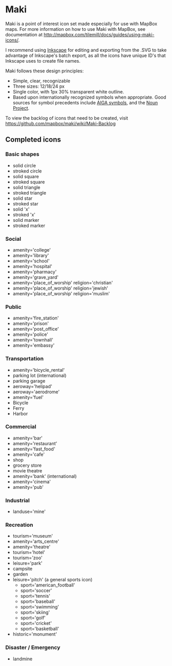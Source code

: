 # Maki 

Maki is a point of interest icon set made especially for use with MapBox maps. For more information on how to use Maki with MapBox, see documentation at http://mapbox.com/tilemill/docs/guides/using-maki-icons/.

I recommend using [Inkscape](http://inkscape.org/) for editing and exporting from the .SVG to take advantage of Inkscape's batch export, as all the icons have unique ID's that Inkscape uses to create file names. 

Maki follows these design principles:

- Simple, clear, recognizable
- Three sizes: 12/18/24 px
- Single color, with 1px 30% transparent white outline.
- Based upon internationally recognized symbols when appropriate. Good sources for symbol precedents include [AIGA symbols](http://www.aiga.org/symbol-signs/), and the [Noun Project](http://thenounproject.com/).

To view the backlog of icons that need to be created, visit https://github.com/mapbox/maki/wiki/Maki-Backlog

## Completed icons


### Basic shapes

- solid circle
- stroked circle
- solid square
- stroked square
- solid triangle
- stroked triangle
- solid star
- stroked star
- solid 'x'
- stroked 'x'
- solid marker
- stroked marker

### Social
- amenity='college'
- amenity='library'
- amenity='school'
- amenity='hospital'
- amenity='pharmacy'
- amenity='grave_yard'
- amenity='place_of_worship' religion='christian'
- amenity='place_of_worship' religion='jewish'
- amenity='place_of_worship' religion='muslim'

### Public
- amenity='fire_station'
- amenity='prison'
- amenity='post_office'
- amenity='police'   
- amenity='townhall'
- amenity='embassy'

### Transportation
- amenity='bicycle_rental'  
- parking lot (international)
- parking garage
- aeroway='helipad'
- aeroway='aerodrome'
- amenity='fuel'
- Bicycle
- Ferry
- Harbor

### Commercial
- amenity='bar'
- amenity='restaurant'
- amenity='fast_food' 
- amenity='cafe'
- shop
- grocery store
- movie theatre
- amenity='bank' (international)
- amenity='cinema'
- amenity='pub'   

### Industrial
- landuse='mine'

### Recreation
- tourism='museum'
- amenity='arts_centre'
- amenity='theatre'
- tourism='hotel'
- tourism='zoo'
- leisure='park'
- campsite
- garden
- leisure='pitch' (a general sports icon)
    - sport='american_football'
    - sport='soccer'
    - sport='tennis'
    - sport='baseball'
    - sport='swimming'
    - sport='skiing'
    - sport='golf'
    - sport='cricket'
    - sport='basketball'
- historic='monument'

### Disaster / Emergency

- landmine
